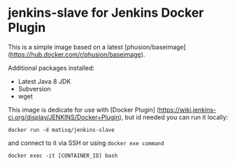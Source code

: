 # jenkins-slave for Jenkins Docker Plugin
This is a simple image based on a latest [phusion/baseimage] (https://hub.docker.com/r/phusion/baseimage).

Additional packages installed:
* Latest Java 8 JDK
* Subversion
* wget

This image is dedicate for use with [Docker Plugin] (https://wiki.jenkins-ci.org/display/JENKINS/Docker+Plugin), but id needed you can run it locally:
```
docker run -d matisq/jenkins-slave
```

and connect to it via SSH or using ```docker exe command```
```
docker exec -it [CONTAINER_ID] bash
```
